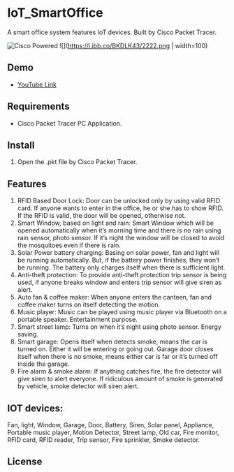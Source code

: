 # IoT_SmartOffice
A smart office system features IoT devices. Built by Cisco Packet Tracer.

![Cisco Powered](https://i.ibb.co/9NXmpkG/111.png)
![](https://i.ibb.co/BKDLK43/2222.png | width=100)

## Demo

* [YouTube Link](https://www.youtube.com/watch?v=ODyQ2EmaXF4&t=323s)


## Requirements

* Cisco Packet Tracer PC Application.

## Install

1. Open the .pkt file by Cisco Packet Tracer.

## Features

1.	RFID Based Door Lock: Door can be unlocked only by using valid RFID card. If anyone wants to enter in the office, he or she has to show RFID. If the RFID is valid, the door will be opened, otherwise not.
2.	Smart Window, based on light and rain: Smart Window which will be opened automatically when it’s morning time and there is no rain using rain sensor, photo sensor. If it’s night the window will be closed to avoid the mosquitoes even if there is rain.
3.	Solar Power battery charging: Basing on solar power, fan and light will be running automatically. But, if the battery power finishes, they won’t be running. The battery only charges itself when there is sufficient light.
4.	Anti-theft protection: To provide anti-theft protection trip sensor is being used, if anyone breaks window and enters trip sensor will give siren as alert.
5.	Auto fan & coffee maker: When anyone enters the canteen, fan and coffee maker turns on itself detecting the motion.
6.	Music player: Music can be played using music player via Bluetooth on a portable speaker. Entertainment purpose.
7.	 Smart street lamp: Turns on when it’s night using photo sensor. Energy saving.
8.	Smart garage: Opens itself when detects smoke, means the car is turned on. Either it will be entering or going out. Garage door closes itself when there is no smoke, means either car is far or it’s turned off inside the garage.
9.	Fire alarm & smoke alarm: If anything catches fire, the fire detector will give siren to alert everyone. If ridiculous amount of smoke is generated by vehicle, smoke detector will siren alert.


## IOT devices: 

Fan, light, Window, Garage, Door, Battery, Siren, Solar panel, Appliance, Portable music player, Motion Detector, Street lamp, Old car, Fire monitor, RFID card, RFID reader, Trip sensor, Fire sprinkler, Smoke detector. 



## License

``` 

```
